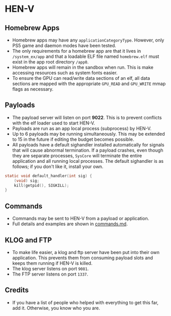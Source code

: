 HEN-V
=====


Homebrew Apps
-------------

* Homebrew apps may have any `applicationCategoryType`.
  However, only PS5 game and daemon modes have been tested.
* The only requirements for a homebrew app are that it lives in `/system_ex/app`
  and that a loadable ELF file named `homebrew.elf` must exist in the app root directory `/app0`.
* Homebrew apps will remain in the sandbox when run. This is make accessing
  resources such as system fonts easier.
* To ensure the GPU can read/write data sections of an elf, all data sections are mapped with
  the appropriate `GPU_READ` and `GPU_WRITE` mmap flags as necessary.


Payloads
--------

* The payload server will listen on port **9022**. This is to prevent conflicts
  with the elf loader used to start HEN-V.
* Payloads are run as an app local process (subprocess) by HEN-V.
* Up to 6 payloads may be running simultaneously.
  This may be extended to 15 in the future if editing the budget becomes possible.
* All payloads have a default sighandler installed automatically for signals that will
  cause abnormal termination. If a payload crashes, even though they are separate
  processes, `SysCore` will terminate the entire application and all running local processes.
  The default sighandler is as follows; if you don't like it, install your own.

```c
static void default_handler(int sig) {
    (void) sig;
    kill(getpid(), SIGKILL);
}
```


Commands
--------

* Commands may be sent to HEN-V from a payload or application.
* Full details and examples are shown in [commands.md](commands.md).


KLOG and FTP
------------

* To make life easier, a klog and ftp server have been put into their own application.
  This prevents them from consuming payload slots and keeps them running if HEN-V is killed.
* The klog server listens on port `9081`.
* The FTP server listens on port `1337`.


Credits
-------

* If you have a list of people who helped with everything to get this far, add it. Otherwise, you know who you are.
